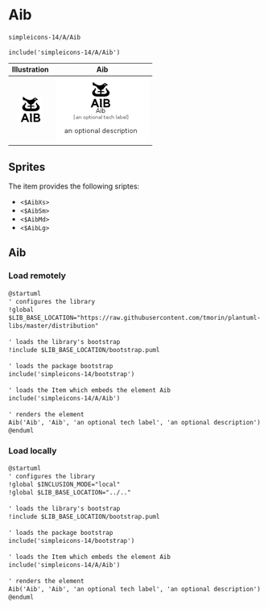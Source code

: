 # Aib


```text
simpleicons-14/A/Aib
```

```text
include('simpleicons-14/A/Aib')
```



| Illustration | Aib |
| :---: | :---: |
| ![illustration for Illustration](../../simpleicons-14/A/Aib.png) | ![illustration for Aib](../../simpleicons-14/A/Aib.Local.png) |



## Sprites
The item provides the following sriptes:

- `<$AibXs>`
- `<$AibSm>`
- `<$AibMd>`
- `<$AibLg>`





## Aib

### Load remotely
```plantuml
@startuml
' configures the library
!global $LIB_BASE_LOCATION="https://raw.githubusercontent.com/tmorin/plantuml-libs/master/distribution"

' loads the library's bootstrap
!include $LIB_BASE_LOCATION/bootstrap.puml

' loads the package bootstrap
include('simpleicons-14/bootstrap')

' loads the Item which embeds the element Aib
include('simpleicons-14/A/Aib')

' renders the element
Aib('Aib', 'Aib', 'an optional tech label', 'an optional description')
@enduml
```

### Load locally
```plantuml
@startuml
' configures the library
!global $INCLUSION_MODE="local"
!global $LIB_BASE_LOCATION="../.."

' loads the library's bootstrap
!include $LIB_BASE_LOCATION/bootstrap.puml

' loads the package bootstrap
include('simpleicons-14/bootstrap')

' loads the Item which embeds the element Aib
include('simpleicons-14/A/Aib')

' renders the element
Aib('Aib', 'Aib', 'an optional tech label', 'an optional description')
@enduml
```

